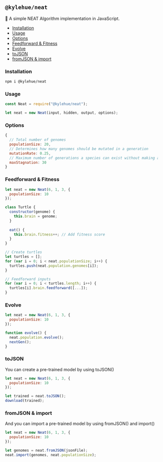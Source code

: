 ## `@kylehue/neat`
:robot: A simple NEAT Algorithm implementation in JavaScript.

- [Installation](#installation)
- [Usage](#usage)
- [Options](#options)
- [Feedforward & Fitness](#feedforward--fitness)
- [Evolve](#evolve)
- [toJSON](#tojson)
- [fromJSON & import](#fromjson--import)
### Installation
```bash
npm i @kylehue/neat
```
### Usage
```js
const Neat = require("@kylehue/neat");

let neat = new Neat(input, hidden, output, options);
```
### Options
```js
{
  // Total number of genomes
  populationSize: 20, 
  // Determines how many genomes should be mutated in a generation
  mutationRate: 0.25, 
  // Maximum number of generations a species can exist without making any improvements
  maxStagnation: 30 
}
```
### Feedforward & Fitness
```js
let neat = new Neat(6, 1, 3, {
  populationSize: 10
});

class Turtle {
  constructor(genome) {
    this.brain = genome;
  }
  
  eat() {
    this.brain.fitness++; // Add fitness score
  }
}

// Create turtles
let turtles = [];
for (var i = 0; i < neat.populationSize; i++) {
  turtles.push(neat.population.genomes[i]);
}

// Feedforward inputs
for (var i = 0; i < turtles.length; i++) {
  turtles[i].brain.feedforward([...]);
}
```
### Evolve
```js
let neat = new Neat(6, 1, 3, {
  populationSize: 10
});

function evolve() {
  neat.population.evolve();
  nextGen();
}
```
### toJSON
You can create a pre-trained model by using toJSON()
```js
let neat = new Neat(6, 1, 3, {
  populationSize: 10
});

let trained = neat.toJSON();
download(trained);
```
### fromJSON & import
And you can import a pre-trained model by using fromJSON() and import()
```js
let neat = new Neat(6, 1, 3, {
  populationSize: 10
});

let genomes = neat.fromJSON(jsonFile);
neat.import(genomes, neat.populationSize);
```
